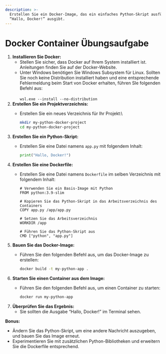 ```yaml
---
description: >-
  Erstellen Sie ein Docker-Image, das ein einfaches Python-Skript ausführt, das
  “Hallo, Docker!” ausgibt.
---
```


# Docker Container Übungsaufgabe

1. **Installieren Sie Docker:**
   * Stellen Sie sicher, dass Docker auf Ihrem System installiert ist. Anleitungen finden Sie auf der Docker-Website.
   * Unter Windows benötigen Sie Windows Subsystem für Linux. Sollten Sie noch keine Distribution installiert haben und eine entsprechende Fehlermeldung beim Start von Docker erhalten, führen SIe folgenden Befehl aus:\
     \
     `wsl.exe --install --no-distribution`
2. **Erstellen Sie ein Projektverzeichnis:**
   *   Erstellen Sie ein neues Verzeichnis für Ihr Projekt:\


       ```bash
       mkdir my-python-docker-project
       cd my-python-docker-project
       ```
3. **Erstellen Sie ein Python-Skript:**
   *   Erstellen Sie eine Datei namens `app.py` mit folgendem Inhalt:

       ```python
       print("Hallo, Docker!")
       ```
4. **Erstellen Sie eine Dockerfile:**
   *   Erstellen Sie eine Datei namens `Dockerfile` im selben Verzeichnis mit folgendem Inhalt:

       ```docker
       # Verwenden Sie ein Basis-Image mit Python
       FROM python:3.9-slim

       # Kopieren Sie das Python-Skript in das Arbeitsverzeichnis des Containers
       COPY app.py /app/app.py

       # Setzen Sie das Arbeitsverzeichnis
       WORKDIR /app

       # Führen Sie das Python-Skript aus
       CMD ["python", "app.py"]
       ```
5. **Bauen Sie das Docker-Image:**
   *   Führen Sie den folgenden Befehl aus, um das Docker-Image zu erstellen:

       ```bash
       docker build -t my-python-app .
       ```
6. **Starten Sie einen Container aus dem Image:**
   *   Führen Sie den folgenden Befehl aus, um einen Container zu starten:

       ```bash
       docker run my-python-app
       ```
7. **Überprüfen Sie das Ergebnis:**
   * Sie sollten die Ausgabe “Hallo, Docker!” im Terminal sehen.

**Bonus:**

* Ändern Sie das Python-Skript, um eine andere Nachricht auszugeben, und bauen Sie das Image erneut.
* Experimentieren Sie mit zusätzlichen Python-Bibliotheken und erweitern Sie die Dockerfile entsprechend.
